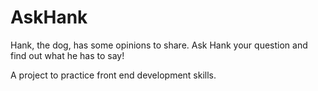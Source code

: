 AskHank
=======
Hank, the dog, has some opinions to share. Ask Hank your question and find out what he has to say!

A project to practice front end development skills.